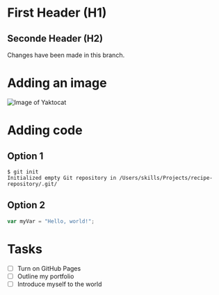 # First Header (H1)
## Seconde Header (H2)


Changes have been made in this branch.

# Adding an image

![Image of Yaktocat](https://octodex.github.com/images/yaktocat.png)

# Adding code

## Option 1

```
$ git init
Initialized empty Git repository in /Users/skills/Projects/recipe-repository/.git/
```

## Option 2
``` javascript
var myVar = "Hello, world!";
```

# Tasks

- [ ] Turn on GitHub Pages
- [ ] Outline my portfolio
- [ ] Introduce myself to the world

